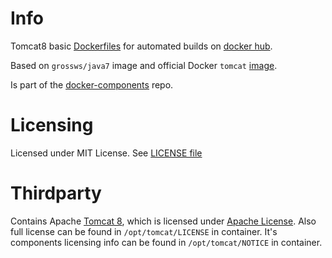 # Info

Tomcat8 basic [Dockerfiles][df] for automated builds on [docker hub][dhub].

Based on `grossws/java7` image and official Docker `tomcat` [image][tomcat-official].

Is part of the [docker-components][dcomp] repo.

[df]: http://docs.docker.com/reference/builder/ "Dockerfile reference"
[dhub]: https://hub.docker.com/u/grossws/
[dcomp]: https://github.com/grossws/docker-components
[tomcat-official]: https://github.com/docker-library/tomcat/blob/master/8-jre7/Dockerfile


# Licensing

Licensed under MIT License. See [LICENSE file](LICENSE)


# Thirdparty

Contains Apache [Tomcat 8][tomcat], which is licensed under [Apache License][apl].
Also full license can be found in `/opt/tomcat/LICENSE` in container.
It's components licensing info can be found in `/opt/tomcat/NOTICE` in container.


[apl]: http://www.apache.org/licenses/LICENSE-2.0
[tomcat]: http://tomcat.apache.org/

